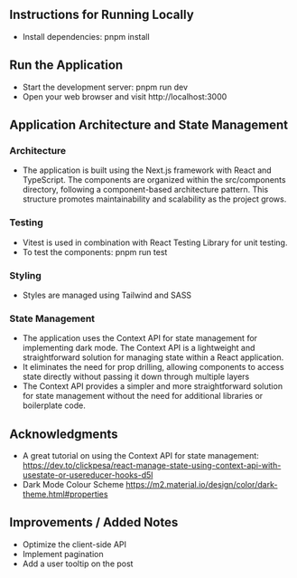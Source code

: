 ## Instructions for Running Locally

- Install dependencies: pnpm install

## Run the Application

- Start the development server: pnpm run dev
- Open your web browser and visit http://localhost:3000

## Application Architecture and State Management

### Architecture

- The application is built using the Next.js framework with React and TypeScript. The components are organized within the src/components directory, following a component-based architecture pattern. This structure promotes maintainability and scalability as the project grows.

### Testing

- Vitest is used in combination with React Testing Library for unit testing.
- To test the components: pnpm run test

### Styling

- Styles are managed using Tailwind and SASS

### State Management

- The application uses the Context API for state management for implementing dark mode. The Context API is a lightweight and straightforward solution for managing state within a React application.
- It eliminates the need for prop drilling, allowing components to access state directly without passing it down through multiple layers
- The Context API provides a simpler and more straightforward solution for state management without the need for additional libraries or boilerplate code.

## Acknowledgments

- A great tutorial on using the Context API for state management: https://dev.to/clickpesa/react-manage-state-using-context-api-with-usestate-or-usereducer-hooks-d5l
- Dark Mode Colour Scheme https://m2.material.io/design/color/dark-theme.html#properties

## Improvements / Added Notes

- Optimize the client-side API
- Implement pagination
- Add a user tooltip on the post
